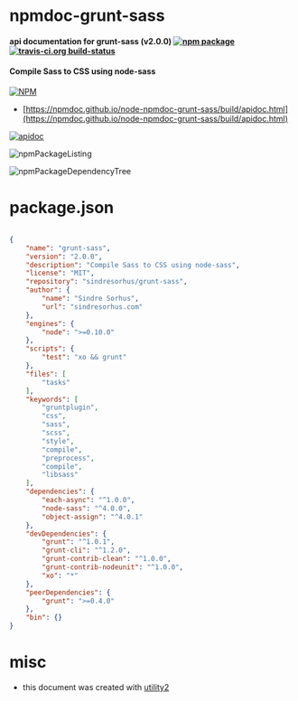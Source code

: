 # npmdoc-grunt-sass

#### api documentation for  grunt-sass (v2.0.0)  [![npm package](https://img.shields.io/npm/v/npmdoc-grunt-sass.svg?style=flat-square)](https://www.npmjs.org/package/npmdoc-grunt-sass) [![travis-ci.org build-status](https://api.travis-ci.org/npmdoc/node-npmdoc-grunt-sass.svg)](https://travis-ci.org/npmdoc/node-npmdoc-grunt-sass)

#### Compile Sass to CSS using node-sass

[![NPM](https://nodei.co/npm/grunt-sass.png?downloads=true&downloadRank=true&stars=true)](https://www.npmjs.com/package/grunt-sass)

- [https://npmdoc.github.io/node-npmdoc-grunt-sass/build/apidoc.html](https://npmdoc.github.io/node-npmdoc-grunt-sass/build/apidoc.html)

[![apidoc](https://npmdoc.github.io/node-npmdoc-grunt-sass/build/screenCapture.buildCi.browser.%252Ftmp%252Fbuild%252Fapidoc.html.png)](https://npmdoc.github.io/node-npmdoc-grunt-sass/build/apidoc.html)

![npmPackageListing](https://npmdoc.github.io/node-npmdoc-grunt-sass/build/screenCapture.npmPackageListing.svg)

![npmPackageDependencyTree](https://npmdoc.github.io/node-npmdoc-grunt-sass/build/screenCapture.npmPackageDependencyTree.svg)



# package.json

```json

{
    "name": "grunt-sass",
    "version": "2.0.0",
    "description": "Compile Sass to CSS using node-sass",
    "license": "MIT",
    "repository": "sindresorhus/grunt-sass",
    "author": {
        "name": "Sindre Sorhus",
        "url": "sindresorhus.com"
    },
    "engines": {
        "node": ">=0.10.0"
    },
    "scripts": {
        "test": "xo && grunt"
    },
    "files": [
        "tasks"
    ],
    "keywords": [
        "gruntplugin",
        "css",
        "sass",
        "scss",
        "style",
        "compile",
        "preprocess",
        "compile",
        "libsass"
    ],
    "dependencies": {
        "each-async": "^1.0.0",
        "node-sass": "^4.0.0",
        "object-assign": "^4.0.1"
    },
    "devDependencies": {
        "grunt": "^1.0.1",
        "grunt-cli": "^1.2.0",
        "grunt-contrib-clean": "^1.0.0",
        "grunt-contrib-nodeunit": "^1.0.0",
        "xo": "*"
    },
    "peerDependencies": {
        "grunt": ">=0.4.0"
    },
    "bin": {}
}
```



# misc
- this document was created with [utility2](https://github.com/kaizhu256/node-utility2)
